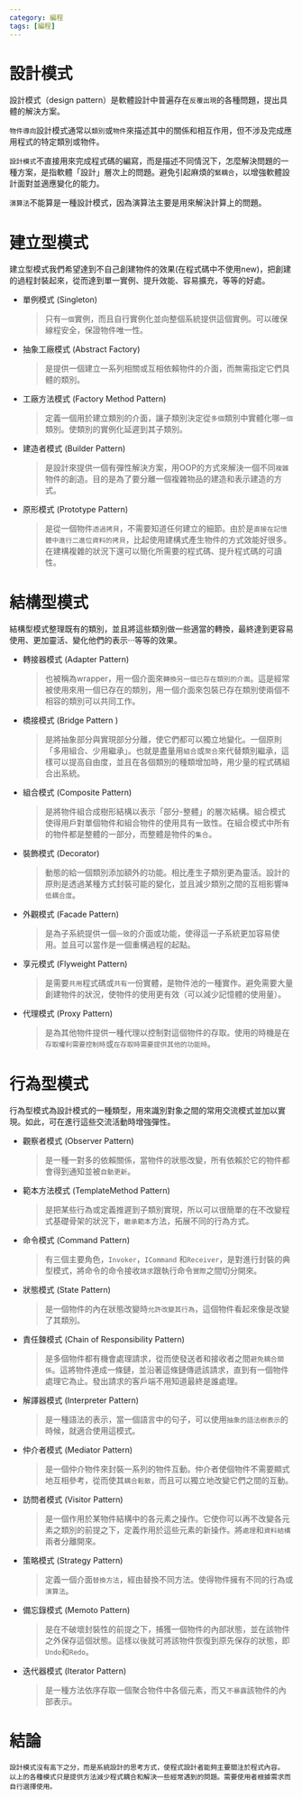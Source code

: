 ```yaml
---
category: 編程 
tags: [編程]
---
```



# 設計模式

設計模式（design pattern）是軟體設計中普遍存在`反覆出現`的各種問題，提出具體的解決方案。

`物件導向`設計模式通常以`類別`或`物件`來描述其中的關係和相互作用，但不涉及完成應用程式的特定類別或物件。

`設計模式`不直接用來完成程式碼的編寫，而是描述不同情況下，怎麼解決問題的一種方案，是指軟體「設計」層次上的問題。避免引起麻煩的`緊耦合`，以增強軟體設計面對並適應變化的能力。

`演算法`不能算是一種設計模式，因為演算法主要是用來解決計算上的問題。

# 建立型模式

 建立型模式我們希望達到不自己創建物件的效果(在程式碼中不使用new)，把創建的過程封裝起來，從而達到單一實例、提升效能、容易擴充，等等的好處。

  - 單例模式 (Singleton)
    > 只有`一個`實例，而且自行實例化並向整個系統提供這個實例。可以確保線程安全，保證物件唯一性。

  - 抽象工廠模式 (Abstract Factory)
    > 是提供一個建立一系列相關或互相依賴物件的介面，而無需指定它們具體的類別。

  - 工廠方法模式 (Factory Method Pattern)
    > 定義一個用於建立類別的介面，讓子類別決定從`多個`類別中實體化哪`一個`類別。使類別的實例化延遲到其子類別。

  - 建造者模式 (Builder Pattern)
    > 是設計來提供一個有彈性解決方案，用OOP的方式來解決一個不同`複雜`物件的創造。目的是為了要分離一個複雜物品的建造和表示建造的方式。

  - 原形模式 (Prototype Pattern)
    > 是從一個物件`透過拷貝`，不需要知道任何建立的細節。由於是`直接在記憶體中進行二進位資料的拷貝`，比起使用建構式產生物件的方式效能好很多。在建構複雜的狀況下還可以簡化所需要的程式碼、提升程式碼的可讀性。


# 結構型模式

 結構型模式整理既有的類別，並且將這些類別做一些適當的轉換，最終達到更容易使用、更加靈活、變化他們的表示···等等的效果。

  - 轉接器模式 (Adapter Pattern)
    > 也被稱為wrapper，用一個介面來`轉換另一個已存在類別的介面`。這是經常被使用來用一個已存在的類別，用一個介面來包裝已存在類別使兩個不相容的類別可以共同工作。

  - 橋接模式 (Bridge Pattern )
    > 是將抽象部分與實現部分分離，使它們都可以獨立地變化。一個原則「多用組合、少用繼承」。也就是盡量用`組合`或`聚合`來代替類別繼承，這樣可以提高自由度，並且在各個類別的種類增加時，用少量的程式碼組合出系統。

  - 組合模式 (Composite Pattern) 
    > 是將物件組合成樹形結構以表示「部分-整體」的層次結構。組合模式使得用戶對單個物件和組合物件的使用具有一致性。在組合模式中所有的物件都是整體的一部分，而整體是物件的`集合`。

  - 裝飾模式 (Decorator)
    > 動態的給一個類別添加額外的功能。相比產生子類別更為靈活。設計的原則是透過某種方式封裝可能的變化，並且減少類別之間的互相影響`降低耦合度`。

  - 外觀模式 (Facade Pattern)
    > 是為子系統提供一個`一致`的介面或功能，使得這一子系統更加容易使用。並且可以當作是一個重構過程的起點。

  - 享元模式 (Flyweight Pattern)
    > 是需要`共用`程式碼或`共有`一份實體，是物件池的一種實作。避免需要大量創建物件的狀況，使物件的使用更有效（可以減少記憶體的使用量）。

  - 代理模式 (Proxy Pattern)
    > 是為其他物件提供一種代理以控制對這個物件的存取。使用的時機是在`存取權利需要控制時`或`在存取時需要提供其他的功能時`。


# 行為型模式

 行為型模式為設計模式的一種類型，用來識別對象之間的常用交流模式並加以實現。如此，可在進行這些交流活動時增強彈性。

  - 觀察者模式 (Observer Pattern)
    > 是一種一對多的依賴關係，當物件的狀態改變，所有依賴於它的物件都會得到通知並被`自動更新`。

  - 範本方法模式 (TemplateMethod Pattern) 
    > 是把某些行為或定義推遲到子類別實現，所以可以很簡單的在不改變程式基礎骨架的狀況下，`繼承範本`方法，拓展不同的行為方式。

  - 命令模式 (Command Pattern)
    > 有三個主要角色，`Invoker`，`ICommand` 和`Receiver`，是對進行封裝的典型模式，將命令的命令接收`請求`跟執行命令`實際`之間切分開來。

  - 狀態模式 (State Pattern)
    > 是一個物件的內在狀態改變時`允許改變其行為`，這個物件看起來像是改變了其類別。

  - 責任鍊模式 (Chain of Responsibility Pattern)
    > 是多個物件都有機會處理請求，從而使發送者和接收者之間`避免耦合關係`。這將物件連成一條鏈，並沿著這條鏈傳遞該請求，直到有一個物件處理它為止。發出請求的客戶端不用知道最終是誰處理。

  - 解譯器模式 (Interpreter Pattern)
    > 是一種語法的表示，當一個語言中的句子，可以使用`抽象的語法樹表示`的時候，就適合使用這模式。

  - 仲介者模式 (Mediator Pattern)
    > 是一個仲介物件來封裝一系列的物件互動。仲介者使個物件不需要顯式地互相參考，從而使其`耦合鬆散`，而且可以獨立地改變它們之間的互動。

  - 訪問者模式 (Visitor Pattern)
    > 是一個作用於某物件結構中的各元素之操作。它使你可以再不改變各元素之類別的前提之下，定義作用於這些元素的新操作。將`處理`和`資料結構`兩者分離開來。
    
  - 策略模式 (Strategy Pattern)
    > 定義一個介面`替換方法`，經由替換不同方法。使得物件擁有不同的行為或`演算法`。

  - 備忘錄模式 (Memoto Pattern)
    > 是在不破壞封裝性的前提之下，捕獲一個物件的內部狀態，並在該物件之外保存這個狀態。這樣以後就可將該物件恢復到原先保存的狀態，即`Undo`和`Redo`。

  - 迭代器模式 (Iterator Pattern)
    > 是一種方法依序存取一個聚合物件中各個元素，而又`不暴露`該物件的內部表示。

# 結論

    設計模式沒有高下之分，而是系統設計的思考方式，使程式設計者能夠主要關注於程式內容。
    以上的各種模式只是提供方法減少程式耦合和解決一些經常遇到的問題。需要使用者根據需求而自行選擇使用。